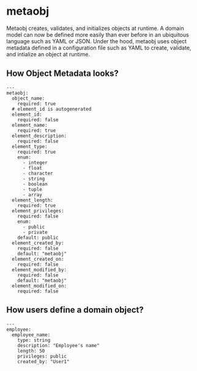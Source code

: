 # metaobj
Metaobj creates, validates, and initializes objects at runtime. A domain model can now be defined more easily than ever before in an ubiquitous language such as YAML or JSON. Under the hood, metaobj uses object metadata defined in a configuration file such as YAML to create, validate, and intialize an object at runtime.


## How Object Metadata looks?
```
---
metaobj:
  object_name:
    required: true
  # element_id is autogenerated
  element_id:
    required: false
  element_name:
    required: true
  element_description:
    required: false
  element_type:
    required: true
    enum:
      - integer
      - float
      - character
      - string
      - boolean
      - tuple
      - array
  element_length:
    required: true
  element_privileges:
    required: false
    enum:
      - public
      - private
    default: public
  element_created_by:
    required: false
    default: "metaobj"
  element_created_on:
    required: false  
  element_modified_by:
    required: false
    default: "metaobj"  
  element_modified_on:
    required: false  
```


## How users define a domain object?
```
---
employee:
  employee_name:
    type: string
    description: "Employee's name"
    length: 50
    privileges: public
    created_by: "User1"
```
